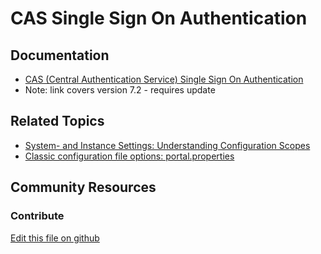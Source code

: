 # CAS Single Sign On Authentication

## Documentation

* [CAS (Central Authentication Service) Single Sign On Authentication](https://portal.liferay.dev/docs/7-2/deploy/-/knowledge_base/d/cas-central-authentication-service-single-sign-on-authentication)
* Note: link covers version 7.2 - requires update

## Related Topics

* [System- and Instance Settings: Understanding Configuration Scopes](https://learn.liferay.com/dxp/7.x/en/system-administration/configuring-liferay/understanding-configuration-scope.html#system-settings-and-instance-settings)
* [Classic configuration file options: portal.properties](https://docs.liferay.com/portal/7.3-latest/propertiesdoc/portal.properties.html)

## Community Resources


### Contribute

[Edit this file on github](https://github.com/olafk/controlpanel-documentation-docs/blob/master/md/73en/com_liferay_configuration_admin_web_portlet_InstanceSettingsPortlet/cas.md)
